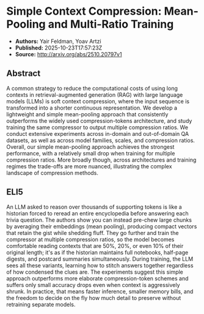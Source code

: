 # Simple Context Compression: Mean-Pooling and Multi-Ratio Training

- **Authors:** Yair Feldman, Yoav Artzi
- **Published:** 2025-10-23T17:57:23Z
- **Source:** http://arxiv.org/abs/2510.20797v1

## Abstract
A common strategy to reduce the computational costs of using long contexts in
retrieval-augmented generation (RAG) with large language models (LLMs) is soft
context compression, where the input sequence is transformed into a shorter
continuous representation. We develop a lightweight and simple mean-pooling
approach that consistently outperforms the widely used compression-tokens
architecture, and study training the same compressor to output multiple
compression ratios. We conduct extensive experiments across in-domain and
out-of-domain QA datasets, as well as across model families, scales, and
compression ratios. Overall, our simple mean-pooling approach achieves the
strongest performance, with a relatively small drop when training for multiple
compression ratios. More broadly though, across architectures and training
regimes the trade-offs are more nuanced, illustrating the complex landscape of
compression methods.

## ELI5
An LLM asked to reason over thousands of supporting tokens is like a historian forced to reread an entire encyclopedia before answering each trivia question. The authors show you can instead pre-chew large chunks by averaging their embeddings (mean pooling), producing compact vectors that retain the gist while shedding fluff. They go further and train the compressor at multiple compression ratios, so the model becomes comfortable reading contexts that are 50%, 20%, or even 10% of their original length; it's as if the historian maintains full notebooks, half-page digests, and postcard summaries simultaneously. During training, the LLM sees all these variants, learning how to stitch answers together regardless of how condensed the clues are. The experiments suggest this simple approach outperforms more elaborate compression-token schemes and suffers only small accuracy drops even when context is aggressively shrunk. In practice, that means faster inference, smaller memory bills, and the freedom to decide on the fly how much detail to preserve without retraining separate models.
